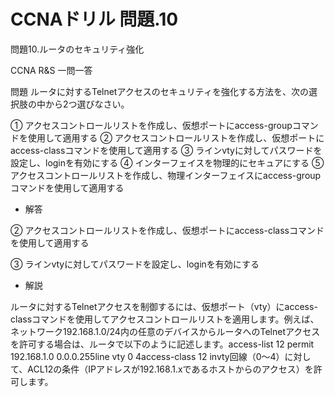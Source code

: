 # CCNAドリル 問題.10

問題10.ルータのセキュリティ強化

CCNA R&S 一問一答

問題
ルータに対するTelnetアクセスのセキュリティを強化する方法を、次の選択肢の中から2つ選びなさい。

① アクセスコントロールリストを作成し、仮想ポートにaccess-groupコマンドを使用して適用する
② アクセスコントロールリストを作成し、仮想ポートにaccess-classコマンドを使用して適用する
③ ラインvtyに対してパスワードを設定し、loginを有効にする
④ インターフェイスを物理的にセキュアにする
⑤ アクセスコントロールリストを作成し、物理インターフェイスにaccess-groupコマンドを使用して適用する

- 解答

② アクセスコントロールリストを作成し、仮想ポートにaccess-classコマンドを使用して適用する

③ ラインvtyに対してパスワードを設定し、loginを有効にする

- 解説

ルータに対するTelnetアクセスを制御するには、仮想ポート（vty）にaccess-classコマンドを使用してアクセスコントロールリストを適用します。例えば、ネットワーク192.168.1.0/24内の任意のデバイスからルータへのTelnetアクセスを許可する場合は、ルータで以下のように記述します。access-list 12 permit 192.168.1.0 0.0.0.255line vty 0 4access-class 12 invty回線（0～4）に対して、ACL12の条件（IPアドレスが192.168.1.xであるホストからのアクセス）を許可します。